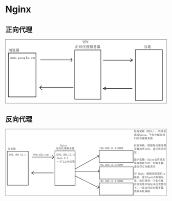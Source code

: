 # Nginx



## 正向代理

![image-20211210162447784](README.assets/image-20211210162447784.png)

## 反向代理

![image-20211210162537191](README.assets\image-20211210162537191.png)






